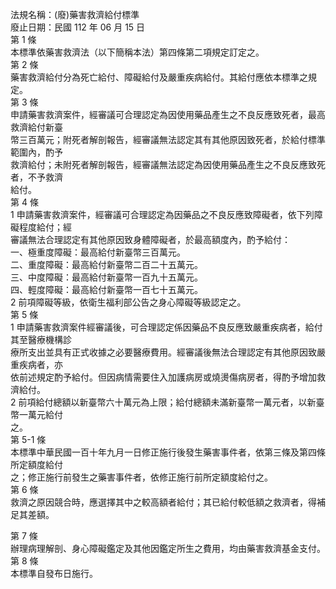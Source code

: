 法規名稱：(廢)藥害救濟給付標準  
廢止日期：民國 112 年 06 月 15 日  
第 1 條  
本標準依藥害救濟法（以下簡稱本法）第四條第二項規定訂定之。  
第 2 條  
藥害救濟給付分為死亡給付、障礙給付及嚴重疾病給付。其給付應依本標準之規定。  
第 3 條  
申請藥害救濟案件，經審議可合理認定為因使用藥品產生之不良反應致死者，最高救濟給付新臺  
幣三百萬元；附死者解剖報告，經審議無法認定其有其他原因致死者，於給付標準範圍內，酌予  
救濟給付；未附死者解剖報告，經審議無法認定為因使用藥品產生之不良反應致死者，不予救濟  
給付。  
第 4 條  
1 申請藥害救濟案件，經審議可合理認定為因藥品之不良反應致障礙者，依下列障礙程度給付；經  
審議無法合理認定有其他原因致身體障礙者，於最高額度內，酌予給付：  
一、極重度障礙：最高給付新臺幣三百萬元。  
二、重度障礙：最高給付新臺幣二百二十五萬元。  
三、中度障礙：最高給付新臺幣一百九十五萬元。  
四、輕度障礙：最高給付新臺幣一百七十五萬元。  
2 前項障礙等級，依衛生福利部公告之身心障礙等級認定之。  
第 5 條  
1 申請藥害救濟案件經審議後，可合理認定係因藥品不良反應致嚴重疾病者，給付其至醫療機構診  
療所支出並具有正式收據之必要醫療費用。經審議後無法合理認定有其他原因致嚴重疾病者，亦  
依前述規定酌予給付。但因病情需要住入加護病房或燒燙傷病房者，得酌予增加救濟給付。  
2 前項給付總額以新臺幣六十萬元為上限；給付總額未滿新臺幣一萬元者，以新臺幣一萬元給付  
之。  
第 5-1 條  
本標準中華民國一百十年九月一日修正施行後發生藥害事件者，依第三條及第四條所定額度給付  
之；修正施行前發生之藥害事件者，依修正施行前所定額度給付之。  
第 6 條  
救濟之原因競合時，應選擇其中之較高額者給付；其已給付較低額之救濟者，得補足其差額。  


第 7 條  
辦理病理解剖、身心障礙鑑定及其他因鑑定所生之費用，均由藥害救濟基金支付。  
第 8 條  
本標準自發布日施行。  


